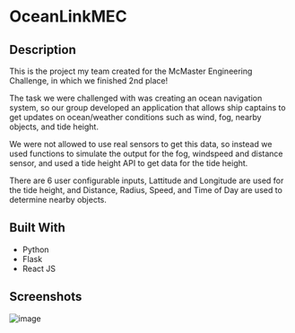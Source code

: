 # OceanLinkMEC

## Description

This is the project my team created for the McMaster Engineering Challenge, in which we finished 2nd place!

The task we were challenged with was creating an ocean navigation system, so our group developed an application that allows ship captains to get updates on 
ocean/weather conditions such as wind, fog, nearby objects, and tide height. 

We were not allowed to use real sensors to get this data, so instead we used functions to simulate the output for the fog, windspeed and distance sensor, and used 
a tide height API to get data for the tide height.

There are 6 user configurable inputs, Lattitude and Longitude are used for the tide height, and Distance, Radius, Speed, and Time of Day are used to determine nearby
objects.

## Built With
- Python 
- Flask
- React JS

## Screenshots
![image](https://user-images.githubusercontent.com/73492549/202381488-48ce78dd-0c8e-435f-82aa-3b6573b9ddd4.png)



